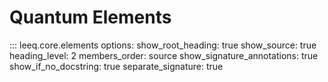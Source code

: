 # Quantum Elements

::: leeq.core.elements
    options:
      show_root_heading: true
      show_source: true
      heading_level: 2
      members_order: source
      show_signature_annotations: true
      show_if_no_docstring: true
      separate_signature: true
